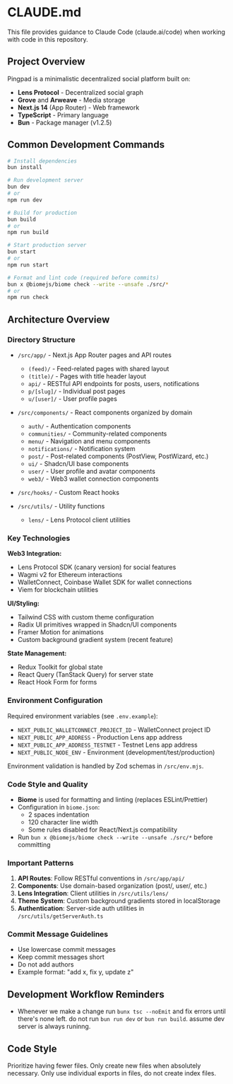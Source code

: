 # CLAUDE.md

This file provides guidance to Claude Code (claude.ai/code) when working with code in this repository.

## Project Overview

Pingpad is a minimalistic decentralized social platform built on:
- **Lens Protocol** - Decentralized social graph
- **Grove** and **Arweave** - Media storage
- **Next.js 14** (App Router) - Web framework
- **TypeScript** - Primary language
- **Bun** - Package manager (v1.2.5)

## Common Development Commands

```bash
# Install dependencies
bun install

# Run development server
bun dev
# or
npm run dev

# Build for production
bun build
# or
npm run build

# Start production server
bun start
# or
npm run start

# Format and lint code (required before commits)
bun x @biomejs/biome check --write --unsafe ./src/*
# or
npm run check
```

## Architecture Overview

### Directory Structure
- `/src/app/` - Next.js App Router pages and API routes
  - `(feed)/` - Feed-related pages with shared layout
  - `(title)/` - Pages with title header layout
  - `api/` - RESTful API endpoints for posts, users, notifications
  - `p/[slug]/` - Individual post pages
  - `u/[user]/` - User profile pages

- `/src/components/` - React components organized by domain
  - `auth/` - Authentication components
  - `communities/` - Community-related components
  - `menu/` - Navigation and menu components
  - `notifications/` - Notification system
  - `post/` - Post-related components (PostView, PostWizard, etc.)
  - `ui/` - Shadcn/UI base components
  - `user/` - User profile and avatar components
  - `web3/` - Web3 wallet connection components

- `/src/hooks/` - Custom React hooks
- `/src/utils/` - Utility functions
  - `lens/` - Lens Protocol client utilities

### Key Technologies

**Web3 Integration:**
- Lens Protocol SDK (canary version) for social features
- Wagmi v2 for Ethereum interactions
- WalletConnect, Coinbase Wallet SDK for wallet connections
- Viem for blockchain utilities

**UI/Styling:**
- Tailwind CSS with custom theme configuration
- Radix UI primitives wrapped in Shadcn/UI components
- Framer Motion for animations
- Custom background gradient system (recent feature)

**State Management:**
- Redux Toolkit for global state
- React Query (TanStack Query) for server state
- React Hook Form for forms

### Environment Configuration

Required environment variables (see `.env.example`):
- `NEXT_PUBLIC_WALLETCONNECT_PROJECT_ID` - WalletConnect project ID
- `NEXT_PUBLIC_APP_ADDRESS` - Production Lens app address
- `NEXT_PUBLIC_APP_ADDRESS_TESTNET` - Testnet Lens app address
- `NEXT_PUBLIC_NODE_ENV` - Environment (development/test/production)

Environment validation is handled by Zod schemas in `/src/env.mjs`.

### Code Style and Quality

- **Biome** is used for formatting and linting (replaces ESLint/Prettier)
- Configuration in `biome.json`:
  - 2 spaces indentation
  - 120 character line width
  - Some rules disabled for React/Next.js compatibility
- Run `bun x @biomejs/biome check --write --unsafe ./src/*` before committing

### Important Patterns

1. **API Routes**: Follow RESTful conventions in `/src/app/api/`
2. **Components**: Use domain-based organization (post/, user/, etc.)
3. **Lens Integration**: Client utilities in `/src/utils/lens/`
4. **Theme System**: Custom background gradients stored in localStorage
5. **Authentication**: Server-side auth utilities in `/src/utils/getServerAuth.ts`

### Commit Message Guidelines
- Use lowercase commit messages
- Keep commit messages short
- Do not add authors
- Example format: "add x, fix y, update z"

## Development Workflow Reminders
- Whenever we make a change run `bunx tsc --noEmit` and fix errors until there's none left. do not run `bun run dev` or `bun run build`. assume dev server is always runinng.

## Code Style
Prioritize having fewer files. Only create new files when absolutely necessary. Only use individual exports in files, do not create index files.